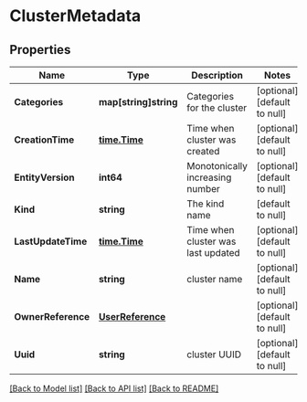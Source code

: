 # ClusterMetadata

## Properties
Name | Type | Description | Notes
------------ | ------------- | ------------- | -------------
**Categories** | **map[string]string** | Categories for the cluster | [optional] [default to null]
**CreationTime** | [**time.Time**](time.Time.md) | Time when cluster was created | [optional] [default to null]
**EntityVersion** | **int64** | Monotonically increasing number | [optional] [default to null]
**Kind** | **string** | The kind name | [default to null]
**LastUpdateTime** | [**time.Time**](time.Time.md) | Time when cluster was last updated | [optional] [default to null]
**Name** | **string** | cluster name | [optional] [default to null]
**OwnerReference** | [**UserReference**](user_reference.md) |  | [optional] [default to null]
**Uuid** | **string** | cluster UUID | [optional] [default to null]

[[Back to Model list]](../README.md#documentation-for-models) [[Back to API list]](../README.md#documentation-for-api-endpoints) [[Back to README]](../README.md)
